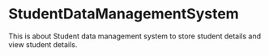 # StudentDataManagementSystem
This is about Student data management system to store student details and view student details. 
